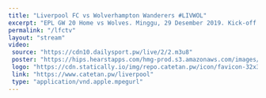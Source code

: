 ```yaml
---
title: "Liverpool FC vs Wolverhampton Wanderers #LIVWOL"
excerpt: "EPL GW 20 Home vs Wolves. Minggu, 29 Desember 2019. Kick-off 23:30 WIB"
permalink: "/lfctv"
layout: "stream"
video:
 source: "https://cdn10.dailysport.pw/live/2/2.m3u8"
 poster: "https://hips.hearstapps.com/hmg-prod.s3.amazonaws.com/images/poster-joker-2-1567010576.jpg"
 logo: "https://cdn.statically.io/img/repo.catetan.pw/icon/favicon-32x32.png"
 link: "https://www.catetan.pw/liverpool"
 type: "application/vnd.apple.mpegurl"
---
```

